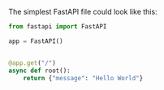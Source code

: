 The simplest FastAPI file could look like this:

```py
from fastapi import FastAPI

app = FastAPI()


@app.get("/")
async def root():
    return {"message": "Hello World"}
```
